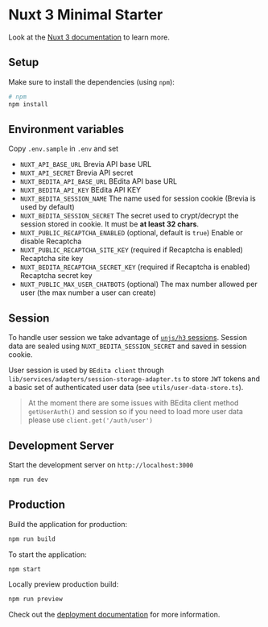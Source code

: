 # Nuxt 3 Minimal Starter

Look at the [Nuxt 3 documentation](https://nuxt.com/docs/getting-started/introduction) to learn more.

## Setup

Make sure to install the dependencies (using `npm`):

```bash
# npm
npm install
```

## Environment variables

Copy `.env.sample` in `.env` and set

* `NUXT_API_BASE_URL` Brevia API base URL
* `NUXT_API_SECRET` Brevia API secret
* `NUXT_BEDITA_API_BASE_URL` BEdita API base URL
* `NUXT_BEDITA_API_KEY` BEdita API KEY
* `NUXT_BEDITA_SESSION_NAME` The name used for session cookie (Brevia is used by default)
* `NUXT_BEDITA_SESSION_SECRET` The secret used to crypt/decrypt the session stored in cookie. It must be **at least 32 chars**.
* `NUXT_PUBLIC_RECAPTCHA_ENABLED` (optional, default is `true`)  Enable or disable Recaptcha
* `NUXT_PUBLIC_RECAPTCHA_SITE_KEY` (required if Recaptcha is enabled) Recaptcha site key
* `NUXT_BEDITA_RECAPTCHA_SECRET_KEY` (required if Recaptcha is enabled) Recaptcha secret key
* `NUXT_PUBLIC_MAX_USER_CHATBOTS` (optional) The max number allowed per user (the max number a user can create)

## Session

To handle user session we take advantage of [`unjs/h3` sessions](https://github.com/unjs/h3#session).
Session data are sealed using `NUXT_BEDITA_SESSION_SECRET` and saved in session cookie.

User session is used by `BEdita client` through `lib/services/adapters/session-storage-adapter.ts` to store `JWT` tokens and a basic set of authenticated user data (see `utils/user-data-store.ts`).

> At the moment there are some issues with BEdita client method `getUserAuth()` and session so if you need to load more user data
> please use `client.get('/auth/user')`

## Development Server

Start the development server on `http://localhost:3000`

```bash
npm run dev
```

## Production

Build the application for production:

```bash
npm run build
```

To start the application:

```bash
npm start
```

Locally preview production build:

```bash
npm run preview
```

Check out the [deployment documentation](https://nuxt.com/docs/getting-started/deployment) for more information.

